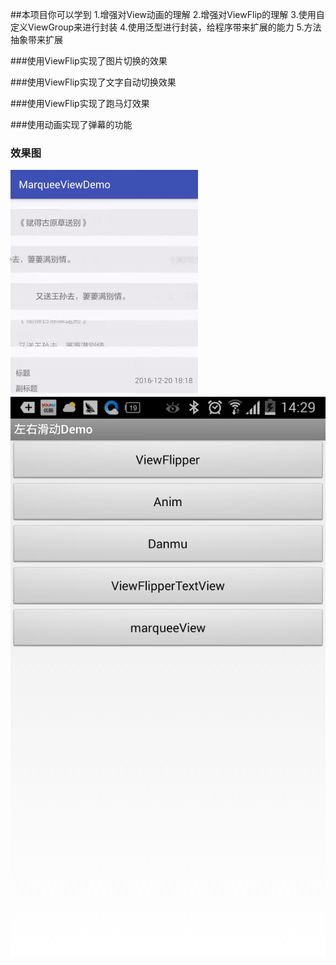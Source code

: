 ##本项目你可以学到
1.增强对View动画的理解
2.增强对ViewFlip的理解
3.使用自定义ViewGroup来进行封装
4.使用泛型进行封装，给程序带来扩展的能力
5.方法抽象带来扩展

###使用ViewFlip实现了图片切换的效果

###使用ViewFlip实现了文字自动切换效果

###使用ViewFlip实现了跑马灯效果

###使用动画实现了弹幕的功能

### 效果图
<img src="/screenshot/screen_shot.gif"/> 

<img src="/screenshot/index.png"/>



